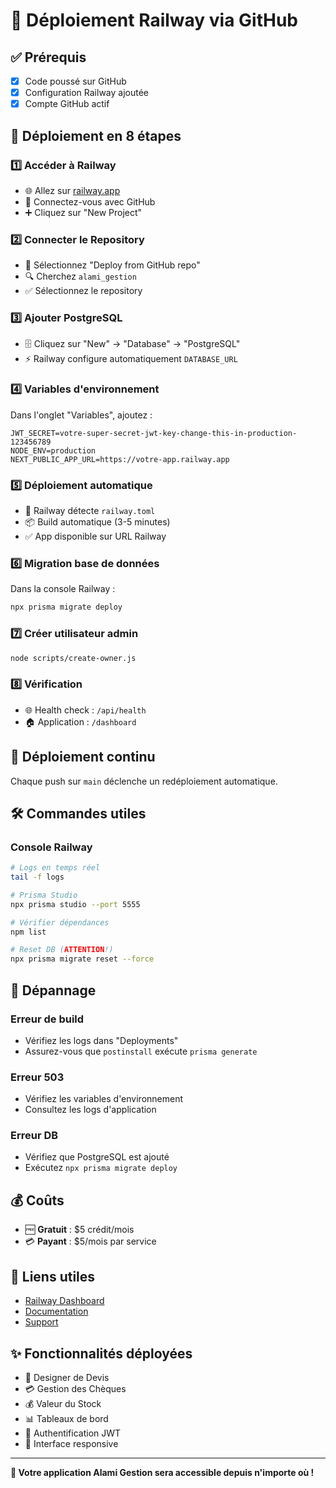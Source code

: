 # 🚀 Déploiement Railway via GitHub

## ✅ Prérequis
- [x] Code poussé sur GitHub
- [x] Configuration Railway ajoutée
- [x] Compte GitHub actif

## 🎯 Déploiement en 8 étapes

### 1️⃣ Accéder à Railway
- 🌐 Allez sur [railway.app](https://railway.app)
- 🔑 Connectez-vous avec GitHub
- ➕ Cliquez sur "New Project"

### 2️⃣ Connecter le Repository
- 📂 Sélectionnez "Deploy from GitHub repo"
- 🔍 Cherchez `alami_gestion`
- ✅ Sélectionnez le repository

### 3️⃣ Ajouter PostgreSQL
- 🗄️ Cliquez sur "New" → "Database" → "PostgreSQL"
- ⚡ Railway configure automatiquement `DATABASE_URL`

### 4️⃣ Variables d'environnement
Dans l'onglet "Variables", ajoutez :

```env
JWT_SECRET=votre-super-secret-jwt-key-change-this-in-production-123456789
NODE_ENV=production
NEXT_PUBLIC_APP_URL=https://votre-app.railway.app
```

### 5️⃣ Déploiement automatique
- 🚀 Railway détecte `railway.toml`
- 📦 Build automatique (3-5 minutes)
- ✅ App disponible sur URL Railway

### 6️⃣ Migration base de données
Dans la console Railway :
```bash
npx prisma migrate deploy
```

### 7️⃣ Créer utilisateur admin
```bash
node scripts/create-owner.js
```

### 8️⃣ Vérification
- 🌐 Health check : `/api/health`
- 🏠 Application : `/dashboard`

## 🔄 Déploiement continu
Chaque push sur `main` déclenche un redéploiement automatique.

## 🛠️ Commandes utiles

### Console Railway
```bash
# Logs en temps réel
tail -f logs

# Prisma Studio
npx prisma studio --port 5555

# Vérifier dépendances
npm list

# Reset DB (ATTENTION!)
npx prisma migrate reset --force
```

## 🚨 Dépannage

### Erreur de build
- Vérifiez les logs dans "Deployments"
- Assurez-vous que `postinstall` exécute `prisma generate`

### Erreur 503
- Vérifiez les variables d'environnement
- Consultez les logs d'application

### Erreur DB
- Vérifiez que PostgreSQL est ajouté
- Exécutez `npx prisma migrate deploy`

## 💰 Coûts
- 🆓 **Gratuit** : $5 crédit/mois
- 💳 **Payant** : $5/mois par service

## 🔗 Liens utiles
- [Railway Dashboard](https://railway.app/dashboard)
- [Documentation](https://docs.railway.app)
- [Support](https://help.railway.app)

## ✨ Fonctionnalités déployées
- 🎨 Designer de Devis
- 💳 Gestion des Chèques
- 💰 Valeur du Stock
- 📊 Tableaux de bord
- 🔐 Authentification JWT
- 📱 Interface responsive

---

**🎉 Votre application Alami Gestion sera accessible depuis n'importe où !**
